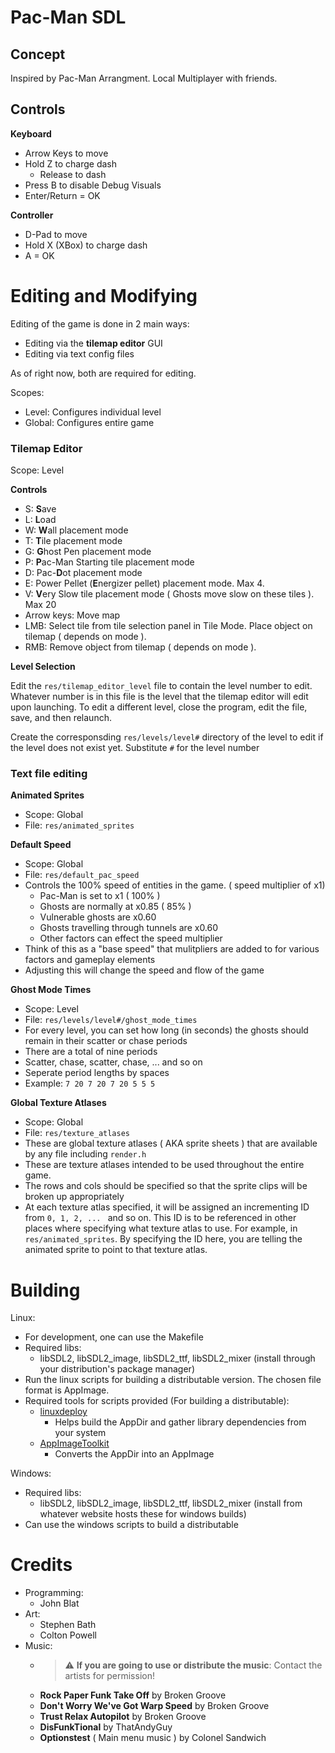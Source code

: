 Pac-Man SDL
====================

Concept
-------

Inspired by Pac-Man Arrangment.
Local Multiplayer with friends.

Controls
--------

**Keyboard**
- Arrow Keys to move
- Hold Z to charge dash
    - Release to dash
- Press B to disable Debug Visuals
- Enter/Return = OK

**Controller**
- D-Pad to move
- Hold X (XBox) to charge dash
- A = OK

Editing and Modifying
=======

Editing of the game is done in 2 main ways:
- Editing via the **tilemap editor** GUI
- Editing via text config files

As of right now, both are required for editing.

Scopes:
- Level: Configures individual level
- Global: Configures entire game

### Tilemap Editor
Scope: Level

**Controls**

- S: **S**ave
- L: **L**oad
- W: **W**all placement mode
- T: **T**ile placement mode
- G: **G**host Pen placement mode
- P: **P**ac-Man Starting tile placement mode
- D: Pac-**D**ot placement mode
- E: Power Pellet (**E**nergizer pellet) placement mode. Max 4.
- V: **V**ery Slow tile placement mode ( Ghosts move slow on these tiles ). Max 20
- Arrow keys: Move map
- LMB: Select tile from tile selection panel in Tile Mode. Place object on tilemap ( depends on mode ).
- RMB: Remove object from tilemap ( depends on mode ).

**Level Selection**

Edit the `res/tilemap_editor_level` file to contain the level number to edit. Whatever number is in this file is the level that the tilemap editor will edit upon launching. To edit a different level, close the program, edit the file, save, and then relaunch. 

Create the corresponsding `res/levels/level#` directory of the level to edit if the level does not exist yet. Substitute `#` for the level number

### Text file editing

**Animated Sprites**
- Scope: Global
- File: `res/animated_sprites`

**Default Speed**
- Scope: Global
- File: `res/default_pac_speed`
- Controls the 100% speed of entities in the game. ( speed multiplier of x1)
    - Pac-Man is set to x1 ( 100% )
    - Ghosts are normally at x0.85 ( 85% )
    - Vulnerable ghosts are x0.60
    - Ghosts travelling through tunnels are x0.60
    - Other factors can effect the speed multiplier 
- Think of this as a "base speed" that mulitpliers are added to for various factors and gameplay elements
- Adjusting this will change the speed and flow of the game

**Ghost Mode Times**
- Scope: Level
- File: `res/levels/level#/ghost_mode_times`
- For every level, you can set how long (in seconds) the ghosts should remain in their scatter or chase periods
- There are a total of nine periods
- Scatter, chase, scatter, chase, ... and so on
- Seperate period lengths by spaces ` ` 
- Example: `7 20 7 20 7 20 5 5 5`

**Global Texture Atlases**
- Scope: Global
- File: `res/texture_atlases`
- These are global texture atlases ( AKA sprite sheets ) that are available by any file including `render.h`
- These are texture atlases intended to be used throughout the entire game.
- The rows and cols should be specified so that the sprite clips will be broken up appropriately
- At each texture atlas specified, it will be assigned an incrementing ID from `0, 1, 2, ... ` and so on. This ID is to be referenced in other places where specifying what texture atlas to use. For example, in `res/animated_sprites`. By specifying the ID here, you are telling the animated sprite to point to that texture atlas.

Building
========

Linux:
- For development, one can use the Makefile
- Required libs:
    - libSDL2, libSDL2_image, libSDL2_ttf, libSDL2_mixer (install through your distribution's package manager)
- Run the linux scripts for building a distributable version. The chosen file format is AppImage. 
- Required tools for scripts provided (For building a distributable):
    - [linuxdeploy](https://github.com/linuxdeploy/linuxdeploy)
        - Helps build the AppDir and gather library dependencies from your system
    - [AppImageToolkit](https://github.com/AppImage/AppImageKit)
        - Converts the AppDir into an AppImage
    
Windows:
- Required libs:
    - libSDL2, libSDL2_image, libSDL2_ttf, libSDL2_mixer (install from whatever website hosts these for windows builds)
- Can use the windows scripts to build a distributable



Credits
=======

- Programming: 
    - John Blat 
- Art:
    - Stephen Bath
    - Colton Powell
- Music:
    - > :warning: **If you are going to use or distribute the music**: Contact the artists for permission!
    - **Rock Paper Funk Take Off** by Broken Groove
    - **Don't Worry We've Got Warp Speed** by Broken Groove
    - **Trust Relax Autopilot** by Broken Groove
    - **DisFunkTional** by ThatAndyGuy
    - **Optionstest** ( Main menu music ) by Colonel Sandwich 


